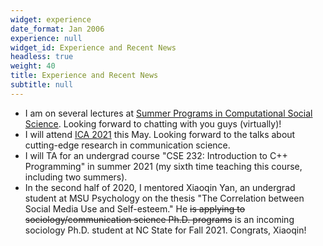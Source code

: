 ```yaml
---
widget: experience
date_format: Jan 2006
experience: null
widget_id: Experience and Recent News
headless: true
weight: 40
title: Experience and Recent News
subtitle: null
---
```

* I am on several lectures at [Summer Programs in Computational Social Science](https://sicss.io/). Looking forward to chatting with you guys (virtually)!
* I will attend [ICA 2021](https://www.icahdq.org/page/ICA2021) this May. Looking forward to the talks about cutting-edge research in communication science.
* I will TA for an undergrad course "CSE 232: Introduction to C++ Programming" in summer 2021 (my sixth time teaching this course, including two summers).
* In the second half of 2020, I mentored Xiaoqin Yan, an undergrad student at MSU Psychology on the thesis "The Correlation between Social Media Use and Self-esteem." He ~~is applying to sociology/communication science Ph.D. programs~~ is an incoming sociology Ph.D. student at NC State for Fall 2021. Congrats, Xiaoqin!
